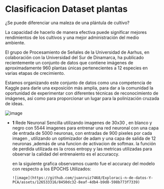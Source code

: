 # Clasificacion Dataset plantas
¿Se puede diferenciar una maleza de una plántula de cultivo?

La capacidad de hacerlo de manera efectiva puede significar mejores rendimientos de los cultivos y una mejor administración del medio ambiente.

El grupo de Procesamiento de Señales de la Universidad de Aarhus, en colaboración con la Universidad del Sur de Dinamarca, ha publicado recientemente un conjunto de datos que contiene imágenes de aproximadamente 960 plantas únicas pertenecientes a 12 especies en varias etapas de crecimiento.

Estamos organizando este conjunto de datos como una competencia de Kaggle para darle una exposición más amplia, para dar a la comunidad la oportunidad de experimentar con diferentes técnicas de reconocimiento de imágenes, así como para proporcionar un lugar para la polinización cruzada de ideas.

![image](https://github.com/juanruiz7468/Exploraci-n-de-datos-Y-PCA/assets/126533316/9eb07fc4-ff83-4a02-a6bf-bf5ea4fe08af)

- **1** Rede Neuronal Sencilla
    utilizando imagenes de 30x30 , en blanco y negro con 5544 imagenes para entrenar una red neuronal con una capa de entrada de 5000 neuronas, con         entradas de 900 pixeles por cada imagen , utilizando un optimizador de adam y una capa de salida de 12 neuronas ,además de una funcion de               activacion de softmax.
    la función de perdida utilizada es la cross entropy y las metricas utilizadas para observar la calidad del entrenaiento es el accuraccy.

    en la siguiente grafica observamos cuanto fue el accuracy del modelo con respecto a los EPOCHS Utilizados:

      ![image](https://github.com/juanruiz7468/Exploraci-n-de-datos-Y-PCA/assets/126533316/8450dc32-8eaf-4db4-b9d8-598b773f7339)

    

